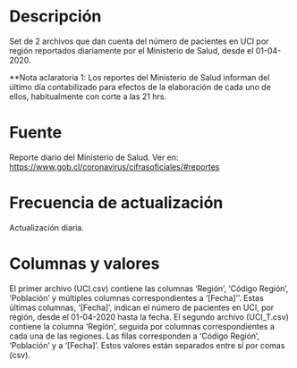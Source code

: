 # Descripción
Set de 2 archivos que dan cuenta del número de pacientes en UCI por región reportados diariamente por el Ministerio de Salud, desde el 01-04-2020.

**Nota aclaratoria 1: Los reportes del Ministerio de Salud informan del último día contabilizado para efectos de la elaboración de cada uno de ellos, habitualmente con corte a las 21 hrs. 

# Fuente
Reporte diario del Ministerio de Salud. Ver en:
https://www.gob.cl/coronavirus/cifrasoficiales/#reportes

# Frecuencia de actualización
Actualización diaria.

# Columnas y valores
El primer archivo (UCI.csv) contiene las columnas ‘Región’, ‘Código Región’, ‘Población’ y múltiples columnas correspondientes a ‘[Fecha]’’. Estas últimas columnas, ‘[Fecha]’, indican el número de pacientes en UCI, por región, desde el 01-04-2020 hasta la fecha. El segundo archivo (UCI_T.csv) contiene la columna ‘Región’, seguida por columnas correspondientes a cada una de las regiones. Las filas corresponden a ‘Código Región’, ‘Población’ y a ‘[Fecha]’. Estos valores están separados entre sí por comas (csv).
